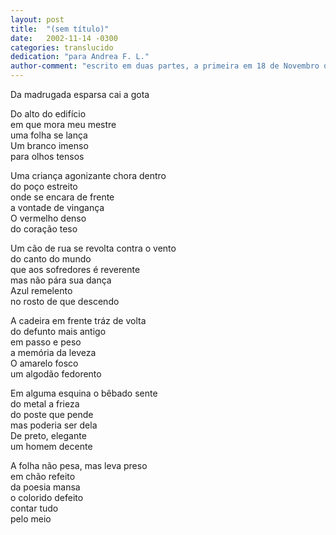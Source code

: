 ```yaml
---
layout: post
title:  "(sem título)"
date:   2002-11-14 -0300
categories: translucido
dedication: "para Andrea F. L."
author-comment: "escrito em duas partes, a primeira em 18 de Novembro de 2002"
---
```


Da madrugada esparsa cai a gota  
<!--more-->
Do alto do edifício  
em que mora meu mestre  
uma folha se lança  
Um branco imenso  
para olhos tensos  

Uma criança agonizante chora dentro  
do poço estreito  
onde se encara de frente  
a vontade de vingança  
O vermelho denso  
do coração teso  

Um cão de rua se revolta contra o vento  
do canto do mundo  
que aos sofredores é reverente  
mas não pára sua dança  
Azul remelento  
no rosto de que descendo  

A cadeira em frente tráz de volta  
do defunto mais antigo  
em passo e peso  
a memória da leveza  
O amarelo fosco  
um algodão fedorento  

Em alguma esquina o bêbado sente  
do metal a frieza  
do poste que pende  
mas poderia ser dela  
De preto, elegante  
um homem decente  

A folha não pesa, mas leva preso  
em chão refeito  
da poesia mansa  
o colorido defeito  
contar tudo  
pelo meio  

